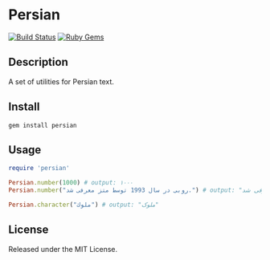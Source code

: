 Persian
=====
[![Build Status](https://travis-ci.org/goonia/persian.svg?branch=master)](https://travis-ci.org/goonia/persian) [![Ruby Gems](https://img.shields.io/badge/gem-persian-orange.svg)](https://rubygems.org/gems/persian)

Description
-----------
A set of utilities for Persian text.

Install
-----
```shell
gem install persian
```

Usage
-----------------------
```ruby
require 'persian'

Persian.number(1000) # output: ۱۰۰۰
Persian.number("روبی در سال 1993 توسط متز معرفی شد.") # output: "روبی در سال ۱۹۹۳ توسط متز معرفی شد."

Persian.character("ملوك") # output: "ملوک"

```

License
-------
Released under the MIT License.
